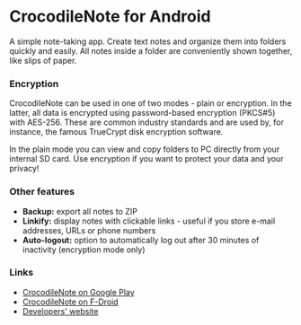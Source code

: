 # CrocodileNote for Android

A simple note-taking app. Create text notes and organize them into folders quickly and easily. All notes inside a folder are conveniently shown together, like slips of paper.

### Encryption

CrocodileNote can be used in one of two modes - plain or encryption. In the latter, all data is encrypted using password-based encryption (PKCS#5) with AES-256. These are common industry standards and are used by, for instance, the famous TrueCrypt disk encryption software.

In the plain mode you can view and copy folders to PC directly from your internal SD card. Use encryption if you want to protect your data and your privacy!

### Other features

- **Backup:** export all notes to ZIP
- **Linkify:** display notes with clickable links - useful if you store e-mail addresses, URLs or phone numbers
- **Auto-logout:** option to automatically log out after 30 minutes of inactivity (encryption mode only) 

### Links

- [CrocodileNote on Google Play](https://play.google.com/store/apps/details?id=groomiac.crocodilenote)
- [CrocodileNote on F-Droid](https://f-droid.org/repository/browse/?fdid=groomiac.crocodilenote)
- [Developers' website](https://groomiac.appspot.com/)
